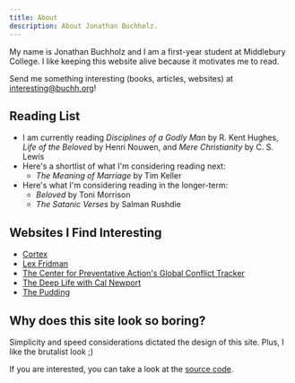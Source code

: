 ```yaml
---
title: About
description: About Jonathan Buchholz.
---
```

My name is Jonathan Buchholz and I am a first-year student at Middlebury College. I like keeping this website alive because it motivates me to read.

Send me something interesting (books, articles, websites) at [interesting@buchh.org](mailto:interesting@buchh.org)!

## Reading List

- I am currently reading _Disciplines of a Godly Man_ by R. Kent Hughes, _Life of the Beloved_ by Henri Nouwen, and _Mere Christianity_ by C. S. Lewis
- Here's a shortlist of what I'm considering reading next:
    - _The Meaning of Marriage_ by Tim Keller
- Here's what I'm considering reading in the longer-term:
    - _Beloved_ by Toni Morrison
    - _The Satanic Verses_ by Salman Rushdie

## Websites I Find Interesting

- [Cortex](https://www.relay.fm/cortex)
- [Lex Fridman](https://lexfridman.com/podcast)
- [The Center for Preventative Action's Global Conflict Tracker](https://www.cfr.org/global-conflict-tracker)
- [The Deep Life with Cal Newport](https://www.thedeeplife.com)
- [The Pudding](https://pudding.cool)

## Why does this site look so boring?

Simplicity and speed considerations dictated the design of this site.
Plus, I like the brutalist look ;)

If you are interested, you can take a look at the [source code](https://github.com/JonathanBuchh/buchh.org).
